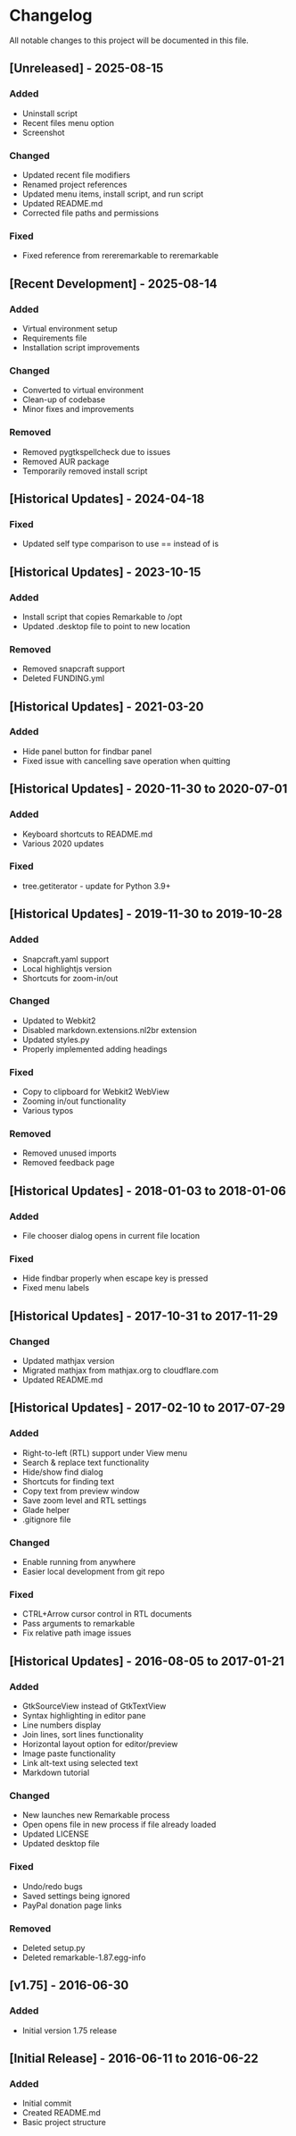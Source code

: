 # Changelog

All notable changes to this project will be documented in this file.

## [Unreleased] - 2025-08-15

### Added
- Uninstall script
- Recent files menu option
- Screenshot

### Changed
- Updated recent file modifiers
- Renamed project references
- Updated menu items, install script, and run script
- Updated README.md
- Corrected file paths and permissions

### Fixed
- Fixed reference from rereremarkable to reremarkable

## [Recent Development] - 2025-08-14

### Added
- Virtual environment setup
- Requirements file
- Installation script improvements

### Changed
- Converted to virtual environment
- Clean-up of codebase
- Minor fixes and improvements

### Removed
- Removed pygtkspellcheck due to issues
- Removed AUR package
- Temporarily removed install script

## [Historical Updates] - 2024-04-18

### Fixed
- Updated self type comparison to use == instead of is

## [Historical Updates] - 2023-10-15

### Added
- Install script that copies Remarkable to /opt
- Updated .desktop file to point to new location

### Removed
- Removed snapcraft support
- Deleted FUNDING.yml

## [Historical Updates] - 2021-03-20

### Added
- Hide panel button for findbar panel
- Fixed issue with cancelling save operation when quitting

## [Historical Updates] - 2020-11-30 to 2020-07-01

### Added
- Keyboard shortcuts to README.md
- Various 2020 updates

### Fixed
- tree.getiterator - update for Python 3.9+

## [Historical Updates] - 2019-11-30 to 2019-10-28

### Added
- Snapcraft.yaml support
- Local highlightjs version
- Shortcuts for zoom-in/out

### Changed
- Updated to Webkit2
- Disabled markdown.extensions.nl2br extension
- Updated styles.py
- Properly implemented adding headings

### Fixed
- Copy to clipboard for Webkit2 WebView
- Zooming in/out functionality
- Various typos

### Removed
- Removed unused imports
- Removed feedback page

## [Historical Updates] - 2018-01-03 to 2018-01-06

### Added
- File chooser dialog opens in current file location

### Fixed
- Hide findbar properly when escape key is pressed
- Fixed menu labels

## [Historical Updates] - 2017-10-31 to 2017-11-29

### Changed
- Updated mathjax version
- Migrated mathjax from mathjax.org to cloudflare.com
- Updated README.md

## [Historical Updates] - 2017-02-10 to 2017-07-29

### Added
- Right-to-left (RTL) support under View menu
- Search & replace text functionality
- Hide/show find dialog
- Shortcuts for finding text
- Copy text from preview window
- Save zoom level and RTL settings
- Glade helper
- .gitignore file

### Changed
- Enable running from anywhere
- Easier local development from git repo

### Fixed
- CTRL+Arrow cursor control in RTL documents
- Pass arguments to remarkable
- Fix relative path image issues

## [Historical Updates] - 2016-08-05 to 2017-01-21

### Added
- GtkSourceView instead of GtkTextView
- Syntax highlighting in editor pane
- Line numbers display
- Join lines, sort lines functionality
- Horizontal layout option for editor/preview
- Image paste functionality
- Link alt-text using selected text
- Markdown tutorial

### Changed
- New launches new Remarkable process
- Open opens file in new process if file already loaded
- Updated LICENSE
- Updated desktop file

### Fixed
- Undo/redo bugs
- Saved settings being ignored
- PayPal donation page links

### Removed
- Deleted setup.py
- Deleted remarkable-1.87.egg-info

## [v1.75] - 2016-06-30

### Added
- Initial version 1.75 release

## [Initial Release] - 2016-06-11 to 2016-06-22

### Added
- Initial commit
- Created README.md
- Basic project structure
